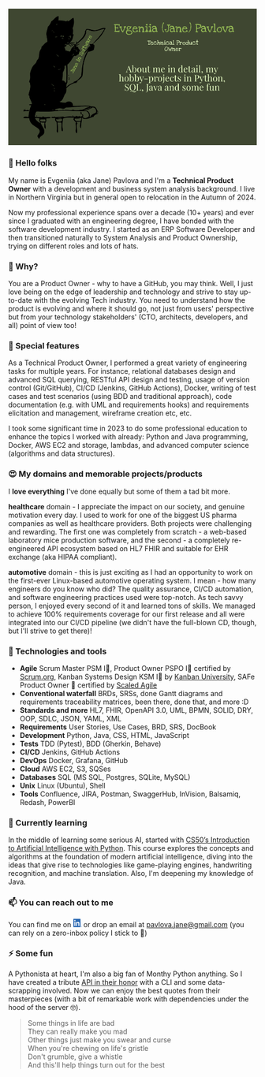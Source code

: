 ![Header](./header.png)

### 👋 Hello folks 

My name is Evgeniia (aka Jane) Pavlova and I'm a **Technical Product Owner** with a development and business system analysis background. I live in Northern Virginia but in general open to relocation in the Autumn of 2024. 

Now my professional experience spans over a decade (10+ years) and ever since I graduated with an engineering degree, I have bonded with the software development industry. I started as an ERP Software Developer and then transitioned naturally to System Analysis and Product Ownership, trying on different roles and lots of hats. 

### 🤔 Why?

You are a Product Owner - why to have a GitHub, you may think. Well, I just love being on the edge of leadership and technology and strive to stay up-to-date with the evolving Tech industry. You need to understand how the product is evolving and where it should go, not just from users' perspective but from your technology stakeholders' (CTO, architects, developers, and all) point of view too! 

### 🤖 Special features

As a Technical Product Owner, I performed a great variety of engineering tasks for multiple years. For instance, relational databases design and advanced SQL querying, RESTful API design and testing, usage of version control (Git/GitHub), CI/CD (Jenkins, GitHub Actions), Docker, writing of test cases and test scenarios (using BDD and traditional approach), code documentation (e.g. with UML and requirements hooks) and requirements elicitation and management, wireframe creation etc, etc. 

I took some significant time in 2023 to do some professional education to enhance the topics I worked with already: Python and Java programming, Docker, AWS EC2 and storage, lambdas, and advanced computer science (algorithms and data structures). 

### 😍 My domains and memorable projects/products

I **love everything** I've done equally but some of them a tad bit more.

**healthcare** domain - I appreciate the impact on our society, and genuine motivation every day. I used to work for one of the biggest US pharma companies as well as healthcare providers. Both projects were challenging and rewarding. The first one was completely from scratch - a web-based laboratory mice production software, and the second - a completely re-engineered API ecosystem based on HL7 FHIR and suitable for EHR exchange (aka HIPAA compliant).

**automotive** domain - this is just exciting as I had an opportunity to work on the first-ever Linux-based automotive operating system. I mean - how many engineers do you know who did? The quality assurance, CI/CD automation, and software engineering practices used were top-notch. As tech savvy person, I enjoyed every second of it and learned tons of skills. We managed to achieve 100% requirements coverage for our first release and all were integrated into our CI/CD pipeline (we didn't have the full-blown CD, though, but I'll strive to get there)!

### 🚀 Technologies and tools 

* **Agile** Scrum Master PSM I🏅, Product Owner PSPO I🏅 certified by [Scrum.org](https://www.scrum.org/), Kanban Systems Design KSM I🏅 by [Kanban University](https://kanban.university/), SAFe Product Owner 🏅 certified by [Scaled Agile](https://scaledagile.com/)
* **Conventional waterfall** BRDs, SRSs, done Gantt diagrams and requirements traceability matrices, been there, done that, and more :D 
* **Standards and more** HL7, FHIR, OpenAPI 3.0, UML, BPMN, SOLID, DRY, OOP, SDLC, JSON, YAML, XML
* **Requirements** User Stories, Use Cases, BRD, SRS, DocBook
* **Development** Python, Java, CSS, HTML, JavaScript  
* **Tests** TDD (Pytest), BDD (Gherkin, Behave) 
* **CI/CD** Jenkins, GitHub Actions 
* **DevOps** Docker, Grafana, GitHub 
* **Cloud** AWS EC2, S3, SQSes 
* **Databases** SQL (MS SQL, Postgres, SQLite, MySQL)
* **Unix** Linux (Ubuntu), Shell 
* **Tools** Confluence, JIRA, Postman, SwaggerHub, InVision, Balsamiq, Redash, PowerBI 

### 🌱 Currently learning

In the middle of learning some serious AI, started with [CS50’s Introduction to Artificial Intelligence with Python](https://cs50.harvard.edu/ai/2023). This course explores the concepts and algorithms at the foundation of modern artificial intelligence, diving into the ideas that give rise to technologies like game-playing engines, handwriting recognition, and machine translation. Also, I'm deepening my knowledge of Java.

### 📫 You can reach out to me 

You can find me on <a href="https://www.linkedin.com/in/pavlovajane/"><img src="./linkedin.png" width="17" height="17"></a> or drop an email at pavlova.jane@gmail.com (you can
rely on a zero-inbox policy I stick to 🤝)

### ⚡ Some fun

A Pythonista at heart, I'm also a big fan of Monthy Python anything. So I have created a tribute [API in their honor](https://github.com/pavlovajane/cs50p-final-project/blob/main/README.md) with a CLI and some data-scrapping involved. Now we can enjoy the best quotes from their masterpieces (with a bit of remarkable work with dependencies under the hood of the server 🤓). 

> Some things in life are bad
> <br>They can really make you mad
> <br>Other things just make you swear and curse
> <br>When you're chewing on life's gristle
> <br>Don't grumble, give a whistle
> <br>And this'll help things turn out for the best
